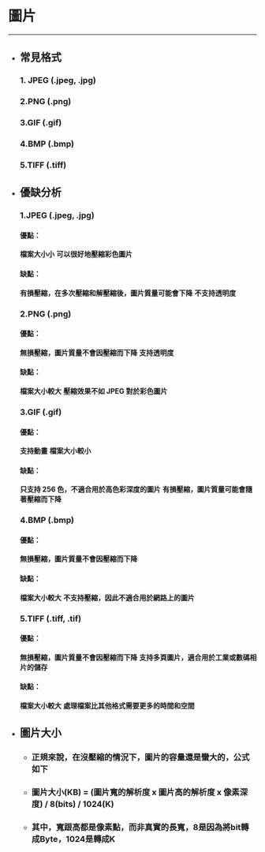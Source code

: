 # 圖片
---

+ ## 常見格式
    ### 1. JPEG (.jpeg, .jpg) 
    ### 2.PNG (.png) 
    ### 3.GIF (.gif) 
    ### 4.BMP (.bmp) 
    ### 5.TIFF (.tiff) 

+ ## 優缺分析
    ### 1.JPEG (.jpeg, .jpg)
    #### 優點：
    **檔案大小小**
    **可以很好地壓縮彩色圖片**
    #### 缺點：
    **有損壓縮，在多次壓縮和解壓縮後，圖片質量可能會下降**
    **不支持透明度**

    ### 2.PNG (.png)
    #### 優點：
    **無損壓縮，圖片質量不會因壓縮而下降**
    **支持透明度**
    #### 缺點：
    **檔案大小較大**
    **壓縮效果不如 JPEG 對於彩色圖片**

    ### 3.GIF (.gif)
    #### 優點：
    **支持動畫**
    **檔案大小較小**
    #### 缺點：
    **只支持 256 色，不適合用於高色彩深度的圖片**
    **有損壓縮，圖片質量可能會隨著壓縮而下降**

    ### 4.BMP (.bmp)
    #### 優點：
    **無損壓縮，圖片質量不會因壓縮而下降**
    #### 缺點：
    **檔案大小較大**
    **不支持壓縮，因此不適合用於網路上的圖片**  

    ### 5.TIFF (.tiff, .tif)
    #### 優點：
    **無損壓縮，圖片質量不會因壓縮而下降**
    **支持多頁圖片，適合用於工業或數碼相片的儲存**
    #### 缺點：
    **檔案大小較大**
    **處理檔案比其他格式需要更多的時間和空間**

+ ## 圖片大小
  + ### 正規來說，在沒壓縮的情況下，圖片的容量還是蠻大的，公式如下
  + ### 圖片大小(KB) = (圖片寬的解析度 x 圖片高的解析度 x 像素深度) / 8(bits) / 1024(K)
  + ### 其中，寬跟高都是像素點，而非真實的長寬，8是因為將bit轉成Byte，1024是轉成K